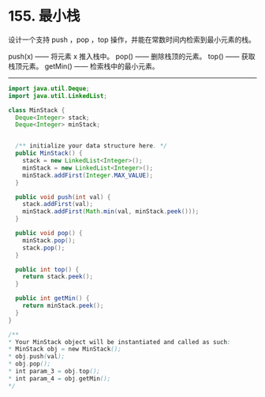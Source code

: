 # 155. 最小栈

设计一个支持 push ，pop ，top 操作，并能在常数时间内检索到最小元素的栈。

push(x) —— 将元素 x 推入栈中。
pop() —— 删除栈顶的元素。
top() —— 获取栈顶元素。
getMin() —— 检索栈中的最小元素。

---

```java
import java.util.Deque;
import java.util.LinkedList;

class MinStack {
  Deque<Integer> stack;
  Deque<Integer> minStack;


  /** initialize your data structure here. */
  public MinStack() {
    stack = new LinkedList<Integer>();
    minStack = new LinkedList<Integer>();
    minStack.addFirst(Integer.MAX_VALUE);
  }

  public void push(int val) {
    stack.addFirst(val);
    minStack.addFirst(Math.min(val, minStack.peek()));
  }

  public void pop() {
    minStack.pop();
    stack.pop();
  }

  public int top() {
    return stack.peek();
  }

  public int getMin() {
    return minStack.peek();
  }
}

/**
* Your MinStack object will be instantiated and called as such:
* MinStack obj = new MinStack();
* obj.push(val);
* obj.pop();
* int param_3 = obj.top();
* int param_4 = obj.getMin();
*/

```
